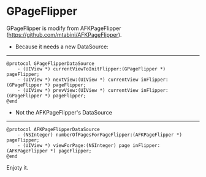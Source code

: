 GPageFlipper
==============
GPageFlipper is modify from AFKPageFlipper (https://github.com/mtabini/AFKPageFlipper).

* Because it needs a new DataSource:

----
    @protocol GPageFlipperDataSource
        - (UIView *) currentViewToInitFlipper:(GPageFlipper *) pageFlipper;
        - (UIView *) nextView:(UIView *) currentView inFlipper:(GPageFlipper *) pageFlipper;
        - (UIView *) prevView:(UIView *) currentView inFlipper:(GPageFlipper *) pageFlipper;
    @end


* Not the AFKPageFlipper's DataSource

----
    @protocol AFKPageFlipperDataSource
        - (NSInteger) numberOfPagesForPageFlipper:(AFKPageFlipper *) pageFlipper;
        - (UIView *) viewForPage:(NSInteger) page inFlipper:(AFKPageFlipper *) pageFlipper;
    @end


Enjoty it.





